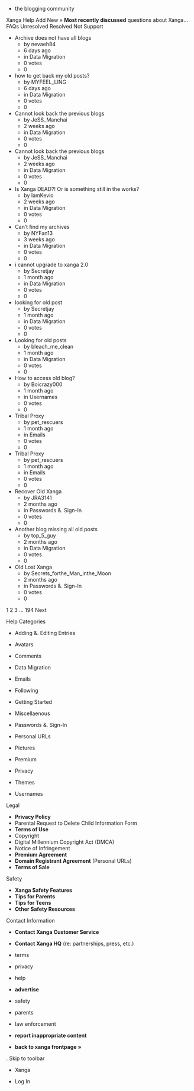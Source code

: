 *   the blogging community

Xanga Help Add New » **Most recently discussed** questions about Xanga… FAQs Unresolved Resolved Not Support

*   Archive does not have all blogs
    *   by nevaeh84
    *   6 days ago
    *   in Data Migration
    *   0 votes
    *   0
*   how to get back my old posts?
    *   by MYFEEL\_LING
    *   6 days ago
    *   in Data Migration
    *   0 votes
    *   0
*   Cannot look back the previous blogs
    *   by JeSS\_Manchai
    *   2 weeks ago
    *   in Data Migration
    *   0 votes
    *   0
*   Cannot look back the previous blogs
    *   by JeSS\_Manchai
    *   2 weeks ago
    *   in Data Migration
    *   0 votes
    *   0
*   Is Xanga DEAD?! Or is something still in the works?
    *   by IamKevio
    *   2 weeks ago
    *   in Data Migration
    *   0 votes
    *   0
*   Can’t find my archives
    *   by NYFan13
    *   3 weeks ago
    *   in Data Migration
    *   0 votes
    *   0
*   i cannot upgrade to xanga 2.0
    *   by Secretjay
    *   1 month ago
    *   in Data Migration
    *   0 votes
    *   0
*   looking for old post
    *   by Secretjay
    *   1 month ago
    *   in Data Migration
    *   0 votes
    *   0
*   Looking for old posts
    *   by bleach\_me\_clean
    *   1 month ago
    *   in Data Migration
    *   0 votes
    *   0
*   How to access old blog?
    *   by Boicrazy000
    *   1 month ago
    *   in Usernames
    *   0 votes
    *   0
*   Tribal Proxy
    *   by pet\_rescuers
    *   1 month ago
    *   in Emails
    *   0 votes
    *   0
*   Tribal Proxy
    *   by pet\_rescuers
    *   1 month ago
    *   in Emails
    *   0 votes
    *   0
*   Recover Old Xanga
    *   by JRA3141
    *   2 months ago
    *   in Passwords &. Sign-In
    *   0 votes
    *   0
*   Another blog missing all old posts
    *   by top\_5\_guy
    *   2 months ago
    *   in Data Migration
    *   0 votes
    *   0
*   Old Lost Xanga
    *   by Secrets\_forthe\_Man\_inthe\_Moon
    *   2 months ago
    *   in Passwords &. Sign-In
    *   0 votes
    *   0

1 2 3 ... 194 Next

Help Categories

*   Adding &. Editing Entries
*   Avatars
*   Comments
*   Data Migration
*   Emails
*   Following
*   Getting Started
*   Miscellaenous

*   Passwords &. Sign-In
*   Personal URLs
*   Pictures
*   Premium
*   Privacy
*   Themes
*   Usernames

Legal

*   **Privacy Policy**
*   Parental Request to Delete Child Information Form
*   **Terms of Use**
*   Copyright
*   Digital Millennium Copyright Act (DMCA)
*   Notice of Infringement
*   **Premium Agreement**
*   **Domain Registrant Agreement** (Personal URLs)
*   **Terms of Sale**

Safety

*   **Xanga Safety Features**
*   **Tips for Parents**
*   **Tips for Teens**
*   **Other Safety Resources**

Contact Information

*   **Contact Xanga Customer Service**
*   **Contact Xanga HQ** (re: partnerships, press, etc.)

*   terms
*   privacy
*   help
*   **advertise**

*   safety
*   parents
*   law enforcement
*   **report inappropriate content**

*   **back to xanga frontpage »**

<img src="http://pixel.quantserve.com/pixel/p-87h-iNOVooym2.gif" style="display: none" height="1" width="1" alt="Quantcast"/>. Skip to toolbar

*   Xanga

*   Log In